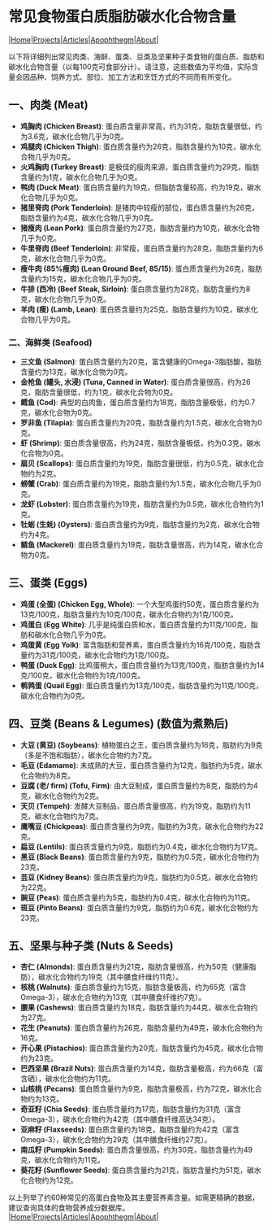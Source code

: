 # 常见食物蛋白质脂肪碳水化合物含量

|[Home](/README.md)|[Projects](/projects.md)|[Articles](/articles.md)|[Apophthegm](/apophthegm.md)|[About](/about.md)|

以下将详细列出常见肉类、海鲜、蛋类、豆类及坚果种子类食物的蛋白质、脂肪和碳水化合物含量（以每100克可食部分计）。请注意，这些数值为平均值，实际含量会因品种、饲养方式、部位、加工方法和烹饪方式的不同而有所变化。

## **一、肉类 (Meat)**

*   **鸡胸肉 (Chicken Breast)**: 蛋白质含量非常高，约为31克，脂肪含量很低，约为3.6克，碳水化合物几乎为0克。
*   **鸡腿肉 (Chicken Thigh)**: 蛋白质含量约为26克，脂肪含量约为10克，碳水化合物几乎为0克。
*   **火鸡胸肉 (Turkey Breast)**: 是极佳的瘦肉来源，蛋白质含量约为29克，脂肪含量约为1克，碳水化合物几乎为0克。
*   **鸭肉 (Duck Meat)**: 蛋白质含量约为19克，但脂肪含量较高，约为19克，碳水化合物几乎为0克。
*   **猪里脊肉 (Pork Tenderloin)**: 是猪肉中较瘦的部位，蛋白质含量约为26克，脂肪含量约为4克，碳水化合物几乎为0克。
*   **猪瘦肉 (Lean Pork)**: 蛋白质含量约为27克，脂肪含量约为10克，碳水化合物几乎为0克。
*   **牛里脊肉 (Beef Tenderloin)**: 非常瘦，蛋白质含量约为28克，脂肪含量约为6克，碳水化合物几乎为0克。
*   **瘦牛肉 (85%瘦肉) (Lean Ground Beef, 85/15)**: 蛋白质含量约为26克，脂肪含量约为15克，碳水化合物几乎为0克。
*   **牛排 (西冷) (Beef Steak, Sirloin)**: 蛋白质含量约为28克，脂肪含量约为8克，碳水化合物几乎为0克。
*   **羊肉 (瘦) (Lamb, Lean)**: 蛋白质含量约为25克，脂肪含量约为10克，碳水化合物几乎为0克。

### **二、海鲜类 (Seafood)**

*   **三文鱼 (Salmon)**: 蛋白质含量约为20克，富含健康的Omega-3脂肪酸，脂肪含量约为13克，碳水化合物为0克。
*   **金枪鱼 (罐头, 水浸) (Tuna, Canned in Water)**: 蛋白质含量很高，约为26克，脂肪含量很低，约为1克，碳水化合物为0克。
*   **鳕鱼 (Cod)**: 典型的白肉鱼，蛋白质含量约为18克，脂肪含量极低，约为0.7克，碳水化合物为0克。
*   **罗非鱼 (Tilapia)**: 蛋白质含量约为20克，脂肪含量约为1.5克，碳水化合物为0克。
*   **虾 (Shrimp)**: 蛋白质含量很高，约为24克，脂肪含量极低，约为0.3克，碳水化合物为0克。
*   **扇贝 (Scallops)**: 蛋白质含量约为19克，脂肪含量很低，约为0.5克，碳水化合物约为2克。
*   **螃蟹 (Crab)**: 蛋白质含量约为19克，脂肪含量约为1.5克，碳水化合物几乎为0克。
*   **龙虾 (Lobster)**: 蛋白质含量约为19克，脂肪含量约为0.5克，碳水化合物约为1克。
*   **牡蛎 (生蚝) (Oysters)**: 蛋白质含量约为9克，脂肪含量约为2克，碳水化合物约为4克。
*   **鲭鱼 (Mackerel)**: 蛋白质含量约为19克，脂肪含量很高，约为14克，碳水化合物为0克。

## **三、蛋类 (Eggs)**

*   **鸡蛋 (全蛋) (Chicken Egg, Whole)**: 一个大型鸡蛋约50克，蛋白质含量约为13克/100克，脂肪含量约为10克/100克，碳水化合物约为1克/100克。
*   **鸡蛋白 (Egg White)**: 几乎是纯蛋白质和水，蛋白质含量约为11克/100克，脂肪和碳水化合物几乎为0克。
*   **鸡蛋黄 (Egg Yolk)**: 富含脂肪和营养素，蛋白质含量约为16克/100克，脂肪含量约为31克/100克，碳水化合物约为1克/100克。
*   **鸭蛋 (Duck Egg)**: 比鸡蛋稍大，蛋白质含量约为13克/100克，脂肪含量约为14克/100克，碳水化合物约为1克/100克。
*   **鹌鹑蛋 (Quail Egg)**: 蛋白质含量约为13克/100克，脂肪含量约为11克/100克，碳水化合物约为0克。

## **四、豆类 (Beans & Legumes)** (数值为煮熟后)

*   **大豆 (黄豆) (Soybeans)**: 植物蛋白之王，蛋白质含量约为16克，脂肪约为9克（多是不饱和脂肪），碳水化合物约为7克。
*   **毛豆 (Edamame)**: 未成熟的大豆，蛋白质含量约为12克，脂肪约为5克，碳水化合物约为8克。
*   **豆腐 (老/ firm) (Tofu, Firm)**: 由大豆制成，蛋白质含量约为8克，脂肪约为4克，碳水化合物约为2克。
*   **天贝 (Tempeh)**: 发酵大豆制品，蛋白质含量很高，约为19克，脂肪约为11克，碳水化合物约为7克。
*   **鹰嘴豆 (Chickpeas)**: 蛋白质含量约为9克，脂肪约为3克，碳水化合物约为22克。
*   **扁豆 (Lentils)**: 蛋白质含量约为9克，脂肪约为0.4克，碳水化合物约为17克。
*   **黑豆 (Black Beans)**: 蛋白质含量约为9克，脂肪约为0.5克，碳水化合物约为23克。
*   **芸豆 (Kidney Beans)**: 蛋白质含量约为9克，脂肪约为0.5克，碳水化合物约为22克。
*   **豌豆 (Peas)**: 蛋白质含量约为5克，脂肪约为0.4克，碳水化合物约为11克。
*   **斑豆 (Pinto Beans)**: 蛋白质含量约为9克，脂肪约为0.6克，碳水化合物约为23克。

## **五、坚果与种子类 (Nuts & Seeds)**

*   **杏仁 (Almonds)**: 蛋白质含量约为21克，脂肪含量很高，约为50克（健康脂肪），碳水化合物约为19克（其中膳食纤维约11克）。
*   **核桃 (Walnuts)**: 蛋白质含量约为15克，脂肪含量极高，约为65克（富含Omega-3），碳水化合物约为13克（其中膳食纤维约7克）。
*   **腰果 (Cashews)**: 蛋白质含量约为18克，脂肪含量约为44克，碳水化合物约为27克。
*   **花生 (Peanuts)**: 蛋白质含量约为26克，脂肪含量约为49克，碳水化合物约为16克。
*   **开心果 (Pistachios)**: 蛋白质含量约为20克，脂肪含量约为45克，碳水化合物约为23克。
*   **巴西坚果 (Brazil Nuts)**: 蛋白质含量约为14克，脂肪含量极高，约为66克（富含硒），碳水化合物约为11克。
*   **山核桃 (Pecans)**: 蛋白质含量约为9克，脂肪含量极高，约为72克，碳水化合物约为13克。
*   **奇亚籽 (Chia Seeds)**: 蛋白质含量约为17克，脂肪含量约为31克（富含Omega-3），碳水化合物约为42克（其中膳食纤维高达34克）。
*   **亚麻籽 (Flaxseeds)**: 蛋白质含量约为18克，脂肪含量约为42克（富含Omega-3），碳水化合物约为29克（其中膳食纤维约27克）。
*   **南瓜籽 (Pumpkin Seeds)**: 蛋白质含量很高，约为30克，脂肪含量约为49克，碳水化合物约为11克。
*   **葵花籽 (Sunflower Seeds)**: 蛋白质含量约为21克，脂肪含量约为51克，碳水化合物约为12克。

以上列举了约60种常见的高蛋白食物及其主要营养素含量。如需更精确的数据，建议查询具体的食物营养成分数据库。
|[Home](/README.md)|[Projects](/projects.md)|[Articles](/articles.md)|[Apophthegm](/apophthegm.md)|[About](/about.md)|
